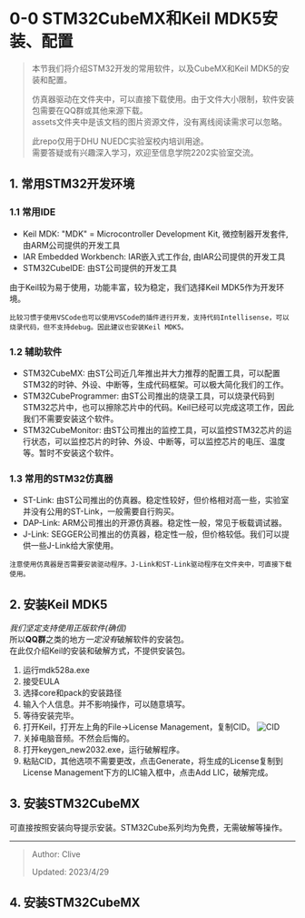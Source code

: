 # 0-0 STM32CubeMX和Keil MDK5安装、配置

> 本节我们将介绍STM32开发的常用软件，以及CubeMX和Keil MDK5的安装和配置。
>
> 仿真器驱动在文件夹中，可以直接下载使用。由于文件大小限制，软件安装包需要在QQ群或其他来源下载。\
> assets文件夹中是该文档的图片资源文件，没有离线阅读需求可以忽略。
>
> 此repo仅用于DHU NUEDC实验室校内培训用途。\
> 需要答疑或有兴趣深入学习，欢迎至信息学院2202实验室交流。

## 1. 常用STM32开发环境

### 1.1 常用IDE

- Keil MDK: "MDK" = Microcontroller Development Kit, 微控制器开发套件, 由ARM公司提供的开发工具
- IAR Embedded Workbench: IAR嵌入式工作台, 由IAR公司提供的开发工具
- STM32CubeIDE: 由ST公司提供的开发工具

由于Keil较为易于使用，功能丰富，较为稳定，我们选择Keil MDK5作为开发环境。

```比较习惯于使用VSCode也可以使用VSCode的插件进行开发，支持代码Intellisense，可以烧录代码，但不支持debug。因此建议也安装Keil MDK5。```

### 1.2 辅助软件

- STM32CubeMX: 由ST公司近几年推出并大力推荐的配置工具，可以配置STM32的时钟、外设、中断等，生成代码框架。可以极大简化我们的工作。
- STM32CubeProgrammer: 由ST公司推出的烧录工具，可以烧录代码到STM32芯片中，也可以擦除芯片中的代码。Keil已经可以完成这项工作，因此我们不需要安装这个软件。
- STM32CubeMonitor: 由ST公司推出的监控工具，可以监控STM32芯片的运行状态，可以监控芯片的时钟、外设、中断等，可以监控芯片的电压、温度等。暂时不安装这个软件。

### 1.3 常用的STM32仿真器

- ST-Link: 由ST公司推出的仿真器。稳定性较好，但价格相对高一些，实验室并没有公用的ST-Link，一般需要自行购买。
- DAP-Link: ARM公司推出的开源仿真器。稳定性一般，常见于板载调试器。
- J-Link: SEGGER公司推出的仿真器，稳定性一般，但价格较低。我们可以提供一些J-Link给大家使用。

```注意使用仿真器是否需要安装驱动程序。J-Link和ST-Link驱动程序在文件夹中，可直接下载使用。```

## 2. 安装Keil MDK5

*我们坚定支持使用正版软件(确信)*\
所以**QQ群**之类的地方*一定没有*破解软件的安装包。\
在此仅介绍Keil的安装和破解方式，不提供安装包。

1. 运行mdk528a.exe
2. 接受EULA
3. 选择core和pack的安装路径
4. 输入个人信息。并不影响操作，可以随意填写。
5. 等待安装完毕。
6. 打开Keil，打开左上角的File->License Management，复制CID。
   ![CID](~/../assets/cid.png)
7. 关掉电脑音频。不然会后悔的。
8. 打开keygen_new2032.exe，运行破解程序。
9. 粘贴CID，其他选项不需要更改，点击Generate，将生成的License复制到License Management下方的LIC输入框中，点击Add LIC，破解完成。

## 3. 安装STM32CubeMX

可直接按照安装向导提示安装。STM32Cube系列均为免费，无需破解等操作。

---

> Author: Clive
>
> Updated: 2023/4/29

## 4. 安装STM32CubeMX
